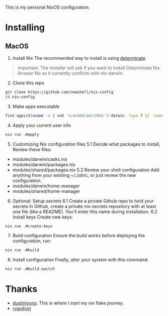 This is my personal NixOS configuration.
# Installing
## MacOS
1. Install Nix
The recommended way to install is using [determinate](https://determinate.systems/).
> Important. The installer will ask if you want to install Determinate Nix. Answer No as it currently conflicts with nix-darwin
2. Clone this repo
```bash
git clone https://github.com/smashell/nix-config
cd nix-config
```
3. Make apps executable
```bash
find apps/$(uname -m | sed 's/arm64/aarch64/')-darwin -type f \( -name apply -o -name build -o -name build-switch -o -name create-keys -o -name copy-keys -o -name check-keys -o -name rollback \) -exec chmod +x {} \;
```
4. Apply your current user info
```bash
nix run .#apply
```
5. Customizing Nix configuration files
5.1 Decide what packages to install, Review these files:
- modules/darwin/casks.nix
- modules/darwin/packages.nix
- modules/shared/packages.nix
5.2 Review your shell configuration
Add anything from your existing ~/.zshrc, or just review the new configuration.
- modules/darwin/home-manager
- modules/shared/home-manager
6. Optional: Setup secrets
6.1 Create a private Github repo to hold your secrets
In Github, create a private nix-secrets repository with at least one file (like a README). You'll enter this name during installation.
6.2 Install keys
Create new keys:
```bash
nix run .#create-keys
```
7. Build configuration
Ensure the build works before deploying the configuration, run:
```bash
nix run .#build
```
8. Install configuration
Finally, alter your system with this command:
```bash
nix run .#build-switch
```
# Thanks
 - [dustinlyons](https://github.com/dustinlyons/nixos-config/): This is where I start my nix flake journey.
 - [ryan4yin](https://github.com/ryan4yin/nix-config)
